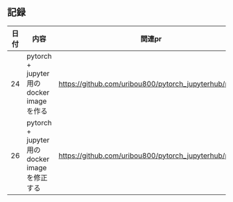 ## 記録
|日付|内容|関連pr|
|---|---|---|
|24| pytorch + jupyter 用のdocker imageを作る | https://github.com/uribou800/pytorch_jupyterhub/pull/1
|26| pytorch + jupyter 用のdocker imageを修正する | https://github.com/uribou800/pytorch_jupyterhub/pull/2